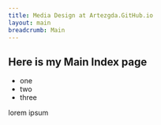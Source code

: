 ```yaml
---
title: Media Design at Artezgda.GitHub.io
layout: main
breadcrumb: Main
---
```


## Here is my Main Index page

- one
- two
- three

lorem ipsum
